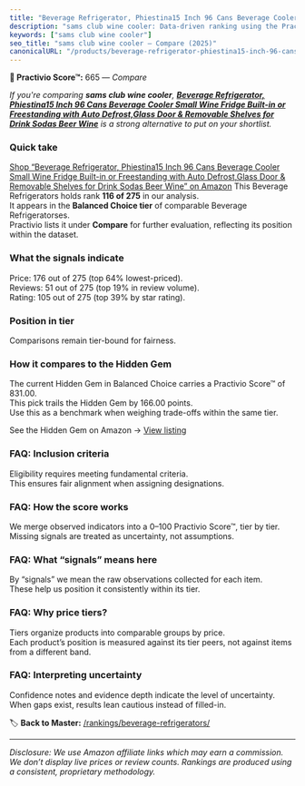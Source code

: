 ```yaml
---
title: "Beverage Refrigerator, Phiestina15 Inch 96 Cans Beverage Cooler Small Wine Fridge Built-in or Freestanding with Auto Defrost,Glass Door & Removable Shelves for Drink Sodas Beer Wine"
description: "sams club wine cooler: Data-driven ranking using the Practivio Score™. Positioned by quality, value, demand, findability, momentum."
keywords: ["sams club wine cooler"]
seo_title: "sams club wine cooler — Compare (2025)"
canonicalURL: "/products/beverage-refrigerator-phiestina15-inch-96-cans-beverage-cooler-small-wine-fridge-built-in-or-freestanding-with-auto-defrostglass-door-removable-shelves-for-drink-sodas-beer-wine-B07DWZ1WMG/"
---
```


**🛒 Practivio Score™:** 665 — _Compare_


*If you're comparing **sams club wine cooler**, **[Beverage Refrigerator, Phiestina15 Inch 96 Cans Beverage Cooler Small Wine Fridge Built-in or Freestanding with Auto Defrost,Glass Door & Removable Shelves for Drink Sodas Beer Wine](https://www.amazon.com/dp/B07DWZ1WMG?tag=practivio-20)** is a strong alternative to put on your shortlist.*
### Quick take
[Shop “Beverage Refrigerator, Phiestina15 Inch 96 Cans Beverage Cooler Small Wine Fridge Built-in or Freestanding with Auto Defrost,Glass Door & Removable Shelves for Drink Sodas Beer Wine” on Amazon](https://www.amazon.com/dp/B07DWZ1WMG?tag=practivio-20)
This Beverage Refrigerators holds rank **116 of 275** in our analysis.  
It appears in the **Balanced Choice tier** of comparable Beverage Refrigeratorses.  
Practivio lists it under **Compare** for further evaluation, reflecting its position within the dataset.

### What the signals indicate
Price: 176 out of 275 (top 64% lowest-priced).  
Reviews: 51 out of 275 (top 19% in review volume).  
Rating: 105 out of 275 (top 39% by star rating).  

### Position in tier
Comparisons remain tier-bound for fairness.

### How it compares to the Hidden Gem
The current Hidden Gem in Balanced Choice carries a Practivio Score™ of 831.00.  
This pick trails the Hidden Gem by 166.00 points.  
Use this as a benchmark when weighing trade-offs within the same tier.  

See the Hidden Gem on Amazon → [View listing](https://www.amazon.com/dp/B0786TJC33?tag=practivio-20)

### FAQ: Inclusion criteria
Eligibility requires meeting fundamental criteria.  
This ensures fair alignment when assigning designations.

### FAQ: How the score works
We merge observed indicators into a 0–100 Practivio Score™, tier by tier.  
Missing signals are treated as uncertainty, not assumptions.

### FAQ: What “signals” means here
By “signals” we mean the raw observations collected for each item.  
These help us position it consistently within its tier.

### FAQ: Why price tiers?
Tiers organize products into comparable groups by price.  
Each product’s position is measured against its tier peers, not against items from a different band.

### FAQ: Interpreting uncertainty
Confidence notes and evidence depth indicate the level of uncertainty.  
When gaps exist, results lean cautious instead of filled-in.

<!-- Missing template for Compare/CompareWithinPriceClass -->


🏷️ **Back to Master:** [/rankings/beverage-refrigerators/](/rankings/beverage-refrigerators/)

---
_Disclosure: We use Amazon affiliate links which may earn a commission. We don’t display live prices or review counts. Rankings are produced using a consistent, proprietary methodology._
